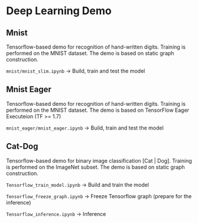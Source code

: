 # Deep Learning Demo

## Mnist
Tensorflow-based demo for recognition of hand-written digits. Training is performed on the MNIST dataset.
The demo is based on static graph construction.

`mnist/mnist_slim.ipynb` -> Build, train and test the model


## Mnist Eager
Tensorflow-based demo for recognition of hand-written digits. Training is performed on the MNIST dataset.
The demo is based on TensorFlow Eager Executeion (TF >= 1.7)

`mnist_eager/mnist_eager.ipynb` -> Build, train and test the model

## Cat-Dog
Tensorflow-based demo for binary image classification [Cat | Dog]. Training is performed on the ImageNet subset.
The demo is based on static graph construction.

`Tensorflow_train_model.ipynb` -> Build and train the model

`Tensorflow_freeze_graph.ipynb` -> Freeze Tensorflow graph (prepare for the inference)

`Tensorflow_inference.ipynb` -> Inference
